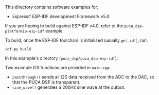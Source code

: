 This directory contains software examples for; 
- Espressif ESP-IDF development Framework v5.0

If you are hoping to build against ESP-IDF v4.0, refer to the `puca_dsp-platformio-esp-idf` example.


To build, once the ESP-IDF toolchain is initialised (usually `get_idf`), run:
```
idf.py build
```
In this example's directory (`puca_dsp/puca_dsp-esp-idf`).

Two example I2S functions are provided in `main.cpp`:
- `passthrough()` sends all I2S data received from the ADC to the DAC, so that the PÚCA DSP is transparent.
- `sine_wave()` generates a 200Hz sine wave at the output.


